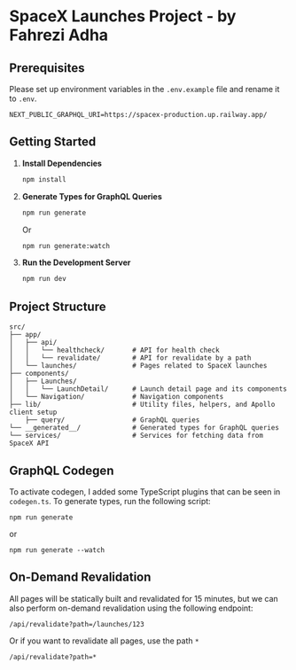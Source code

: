 # SpaceX Launches Project - by Fahrezi Adha

## Prerequisites
Please set up environment variables in the `.env.example` file and rename it to `.env`.
```env
NEXT_PUBLIC_GRAPHQL_URI=https://spacex-production.up.railway.app/
```



## Getting Started

1. **Install Dependencies**
    ```bash
    npm install
    ```

2. **Generate Types for GraphQL Queries**
    ```bash
    npm run generate
    ```
    Or
    ```bash
    npm run generate:watch
    ```

3. **Run the Development Server**
    ```bash
    npm run dev
    ```


## Project Structure

```
src/
├── app/
│   ├── api/
│   │   └── healthcheck/       # API for health check
│   │   └── revalidate/        # API for revalidate by a path
│   └── launches/              # Pages related to SpaceX launches
├── components/
│   ├── Launches/
│   │   └── LaunchDetail/      # Launch detail page and its components
│   └── Navigation/            # Navigation components
├── lib/                       # Utility files, helpers, and Apollo client setup
    ├── query/                 # GraphQL queries
└── __generated__/             # Generated types for GraphQL queries
└── services/                  # Services for fetching data from SpaceX API
```

## GraphQL Codegen
To activate codegen, I added some TypeScript plugins that can be seen in `codegen.ts`. To generate types, run the following script:
```
npm run generate
```
or
```
npm run generate --watch
```

## On-Demand Revalidation

All pages will be statically built and revalidated for 15 minutes, but we can also perform on-demand revalidation using the following endpoint:

```
/api/revalidate?path=/launches/123
```

Or if you want to revalidate all pages, use the path `*`
```
/api/revalidate?path=*
```